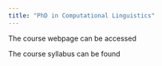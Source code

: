 ```yaml
---
title: "PhD in Computational Linguistics"
---
```

The course webpage can be accessed 

The course syllabus can be found
